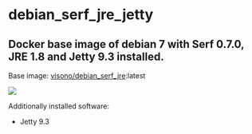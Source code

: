 # debian_serf_jre_jetty
## Docker base image of debian 7 with Serf 0.7.0, JRE 1.8 and Jetty 9.3 installed.

Base image: [visono/debian_serf_jre][1]:latest

[![](https://badge.imagelayers.io/visono/debian_serf_jre_jetty:latest.svg)](https://imagelayers.io/?images=visono/debian_serf_jre_jetty:latest 'Get your own badge on imagelayers.io')

Additionally installed software:

- Jetty 9.3


  [1]: https://registry.hub.docker.com/u/visono/debian_serf_jre/
